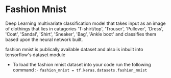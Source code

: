 # Fashion Mnist 
Deep Learning multivariate classification model that takes input as an image of clothings that lies in catagories 'T-shirt/top', 'Trouser', 'Pullover', 'Dress', 'Coat',
               'Sandal', 'Shirt', 'Sneaker', 'Bag', 'Ankle boot' and classifies them based upon the neural network built.

fashion mnist is publically available dataset and also is inbuilt into tensorflow's dataset module

- To load the fashion mnist dataset into your code run the following command :- 
                  `fashion_mnist = tf.keras.datasets.fashion_mnist` 
